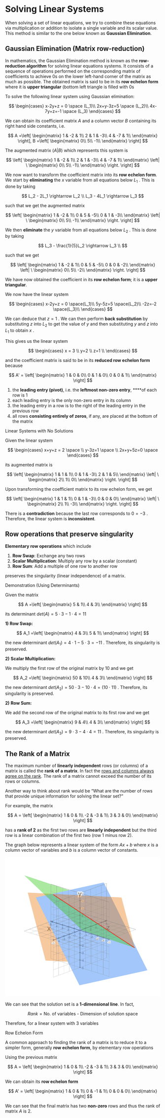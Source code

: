 # Solving Linear Systems

When solving a set of linear equations, we try to combine these equations via multiplication or addition to isolate a single variable and its scalar value. This method is similar to the one below known as **Gaussian Elimination**.

## Gaussian Elimination (Matrix row-reduction)

In mathematics, the Gaussian Elimination method is known as the **row-reduction algorithm** for solving linear equations systems. It consists of a sequence of operations performed on the corresponding matrix of coefficients to achieve 0s on the lower left-hand corner of the matrix as much as possible. The obtained matrix is said to be in its **row echelon form** where it is **upper triangular** (bottom left triangle is filled with 0s

To solve the following linear system using Gaussian elimination:

$$
\begin{cases}
x-2y+z = 0 \space (L_1)\\
2x+y-3z=5 \space (L_2)\\
4x-7y+z=-1 \space (L_3)
\end{cases}
$$

We can obtain its coefficient matrix $A$ and a column vector $B$ containing its right hand side constants, i.e.

$$
A =\left[
  \begin{matrix}
    1 & -2 & 1\\
    2 & 1 & -3\\
    4 & -7 & 1\\
  \end{matrix}
\right],
B =\left[
  \begin{matrix}
    0\\
    5\\
    -1\\
  \end{matrix}
\right]
$$

The augmented matrix $(A|B)$ which represents this system is

$$
\left[
  \begin{matrix}
    1 & -2 & 1\\
    2 & 1 & -3\\
    4 & -7 & 1\\
  \end{matrix}
  \left|
    \
    \begin{matrix}
      0\\
      5\\
      -1\\
    \end{matrix}
  \right.
\right]
$$

We now want to transform the coefficient matrix into its **row echelon form**. We start by **eliminating** the $x$ variable from all equations below $L_1$ . This is done by taking

$$
L_2 - 2L_1 \rightarrow L_2 \\
L_3 - 4L_1 \rightarrow L_3
$$

such that we get the augmented matrix

$$
\left[
  \begin{matrix}
    1 & -2 & 1\\
    0 & 5 & -5\\
    0 & 1 & -3\\
  \end{matrix}
  \left|
    \
    \begin{matrix}
      0\\
      5\\
      -1\\
    \end{matrix}
  \right.
\right]
$$

We then **eliminate** the $y$ variable from all equations below $L_2$ . This is done by taking

$$
L_3 - \frac{1}{5}L_2 \rightarrow L_3 \\
$$

such that we get

$$
\left[
  \begin{matrix}
    1 & -2 & 1\\
    0 & 5 & -5\\
    0 & 0 & -2\\
  \end{matrix}
  \left|
    \
    \begin{matrix}
      0\\
      5\\
      -2\\
    \end{matrix}
  \right.
\right]
$$

We have now obtained the coefficient in its **row echelon form**; it is a **upper triangular**.

We now have the linear system

$$
\begin{cases}
x-2y+z = 0 \space(L_1)\\
5y-5z=5 \space(L_2)\\
-2z=-2 \space(L_3)\\
\end{cases}
$$

We can deduce that $z = 1$ . We can then perform **back substitution** by substituting $z$ into $L_2$ to get the value of $y$ and then substituting $y$ and $z$ into $L_1$ to obtain $x$ .

This gives us the linear system

$$
\begin{cases}
x = 3 \\
y=2 \\
z=1 \\
\end{cases}
$$

and the coefficient matrix is said to be in its **reduced row echelon form** because

$$
A' = \left[
  \begin{matrix}
    1 & 0 & 0\\
    0 & 1 & 0\\
    0 & 0 & 1\\
  \end{matrix}
\right]
$$

1. the **leading entry (pivot)**, i.e. the **leftmost non-zero entry**, ****of each row is 1
2. each leading entry is the only non-zero entry in its column
3. the leading entry in a row is to the right of the leading entry in the previous row
4. all rows **consisting entirely of zeros**, if any, are placed at the bottom of the matrix

Linear Systems with No Solutions

Given the linear system

$$
\begin{cases}
x+y+z = 2 \space \\
y-3z=1 \space \\
2x+y+5z=0 \space 
\end{cases}
$$

its augmented matrix is

$$
\left[
  \begin{matrix}
    1 & 1 & 1\\
    0 & 1 & -3\\
    2 & 1 & 5\\
  \end{matrix}
  \left|
    \
    \begin{matrix}
      2\\
      1\\
      0\\
    \end{matrix}
  \right.
\right]
$$

Upon transforming the coefficient matrix to its row echelon form, we get

$$
\left[
  \begin{matrix}
    1 & 1 & 1\\
    0 & 1 & -3\\
    0 & 0 & 0\\
  \end{matrix}
  \left|
    \
    \begin{matrix}
      2\\
      1\\
      -3\\
    \end{matrix}
  \right.
\right]
$$

There is a **contradiction** because the last row corresponds to $0 = -3$ . Therefore, the linear system is **inconsistent**.

## Row operations that preserve singularity

**Elementary row operations** which include

1. **Row Swap**: Exchange any two rows
2. **Scalar Multiplication**: Multiply any row by a scalar (constant)
3. **Row Sum**: Add a multiple of one row to another row

preserves the singularity (linear independence) of a matrix.

Demonstration (Using Determinants)

Given the matrix

$$
A =\left[
  \begin{matrix}
    5 & 1\\
    4 & 3\\
  \end{matrix}
\right]
$$

its determinant $det(A) = 5 \cdot 3 - 1 \cdot4 = 11$

**1) Row Swap:**

$$
A_1 =\left[
  \begin{matrix}
    4 & 3\\
    5 & 1\\
  \end{matrix}
\right]
$$

the new determinant $det(A_1) = 4 \cdot 1 - 5 \cdot 3 = -11$ . Therefore, its singularity is preserved.

**2)** **Scalar Multiplication:**

We multiply the first row of the original matrix by 10 and we get

$$
A_2 =\left[
  \begin{matrix}
    50 & 10\\
    4 & 3\\
  \end{matrix}
\right]
$$

the new determinant $det(A_2) = 50 \cdot 3 - 10 \cdot 4 = (10 \cdot 11)$ . Therefore, its singularity is preserved.

**2)** **Row Sum:**

We add the second row of the original matrix to its first row and we get

$$
A_3 =\left[
  \begin{matrix}
    9 & 4\\
    4 & 3\\
  \end{matrix}
\right]
$$

the new determinant $det(A_3) = 9 \cdot 3 - 4 \cdot 4 = 11$ . Therefore, its singularity is preserved.

## The Rank of a Matrix

The maximum number of **linearly independent** rows (or columns) of a matrix is called the **rank of a matrix**. In fact the [rows and columns always agree on the rank](https://en.wikipedia.org/wiki/Rank_(linear_algebra)#Proofs_that_column_rank_=_row_rank). The rank of a matrix cannot exceed the number of its rows or columns.

Another way to think about rank would be “What are the number of rows that provide unique information for solving the linear set?”

For example, the matrix

$$
A = \left[
  \begin{matrix}
    1 & 0 & 1\\
    -2 & -3 & 1\\
    3 & 3 & 0\\
  \end{matrix}
\right]
$$

has a **rank of 2** as the first two rows are **linearly independent** but the third row is a linear combination of the first two (row 1 minus row 2).

The graph below represents a linear system of the form $Ax + b$ where $x$ is a column vector of variables and $b$ is a column vector of constants.

![Untitled](images/Untitled.png)

We can see that the solution set is a **1-dimensional line**. In fact,

$$
Rank = \text{No. of variables - Dimension of solution space}
$$

Therefore, for a linear system with 3 variables 

Row Echelon Form

A common approach to finding the rank of a matrix is to reduce it to a simpler form, generally **row echelon form**, by elementary row operations

Using the previous matrix

$$
A = \left[
  \begin{matrix}
    1 & 0 & 1\\
    -2 & -3 & 1\\
    3 & 3 & 0\\
  \end{matrix}
\right]
$$

We can obtain its **row echelon form**

$$
A' = \left[
  \begin{matrix}
    1 & 0 & 1\\
    0 & -1 & 1\\
    0 & 0 & 0\\
  \end{matrix}
\right]
$$

We can see that the final matrix has two **non-zero** rows and thus the rank of matrix $A$ is 2.
